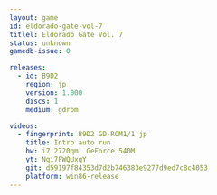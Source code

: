 ```yaml
---
layout: game
id: eldorado-gate-vol-7
titlel: Eldorado Gate Vol. 7
status: unknown
gamedb-issue: 0

releases:
  - id: B9D2
    region: jp
    version: 1.000
    discs: 1
    medium: gdrom

videos:
  - fingerprint: B9D2 GD-ROM1/1 jp
    title: Intro auto run
    hw: i7 2720qm, GeForce 540M
    yt: Ngi7FWQUxqY
    git: d59197f84353d7d2b746383e9277d9ed7c8c4053
    platform: win86-release
---
```

